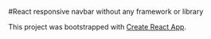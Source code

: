 #React responsive navbar without any framework or library

This project was bootstrapped with [Create React App](https://github.com/facebook/create-react-app).


